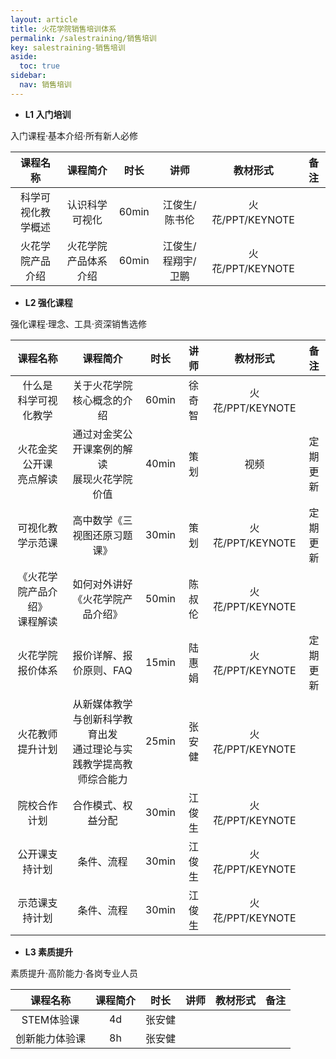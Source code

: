 ```yaml
---
layout: article
title: 火花学院销售培训体系
permalink: /salestraining/销售培训
key: salestraining-销售培训
aside:
  toc: true
sidebar:
  nav: 销售培训
---
```




<bro/><bro/>


- **L1 入门培训**

入门课程·基本介绍·所有新人必修

课程名称|	课程简介|	时长|	讲师|	教材形式|	备注
 :-: |	 :-: |	 :-: |	 :-: |	 :-: |	 :-:
科学可视化教学概述|	认识科学可视化|	60min|	江俊生/陈书伦|	火花/PPT/KEYNOTE|	
火花学院产品介绍|	火花学院产品体系介绍|	60min|	江俊生/程翔宇/卫鹏|	火花/PPT/KEYNOTE|	

- **L2 强化课程**

强化课程·理念、工具·资深销售选修

课程名称|	课程简介|	时长|	讲师|	教材形式|	备注
 :----------: |	 :-: |	 :-: | :------: |	 :-: |	 :----------:
什么是<br>科学可视化教学|	关于火花学院核心概念的介绍|	60min|	徐奇智|	火花/PPT/KEYNOTE|	
火花金奖公开课<br>亮点解读|	通过对金奖公开课案例的解读<br>展现火花学院价值|	40min|	策划|	视频|	定期<br>更新
可视化教学示范课|	高中数学《三视图还原习题课》|	30min|	策划|	火花/PPT/KEYNOTE|	定期<br>更新
《火花学院产品介绍》<br>课程解读|	如何对外讲好<br>《火花学院产品介绍》|	50min|	陈叔伦|	火花/PPT/KEYNOTE|	
火花学院报价体系|	报价详解、报价原则、FAQ|	15min|	陆惠娟|	火花/PPT/KEYNOTE|	定期<br>更新
火花教师提升计划|	从新媒体教学与创新科学教育出发<br>通过理论与实践教学提高教师综合能力|25min|	张安健|	火花/PPT/KEYNOTE|	
院校合作计划|	合作模式、权益分配|	30min|	江俊生|	火花/PPT/KEYNOTE|	
公开课支持计划|	条件、流程|	30min|	江俊生|	火花/PPT/KEYNOTE|	
示范课支持计划|	条件、流程|	30min|	江俊生|	火花/PPT/KEYNOTE|	



- **L3 素质提升**

素质提升·高阶能力·各岗专业人员

课程名称|	课程简介|	时长|	讲师|	教材形式|	备注
 :-: |	 :-: |	 :-: |	 :-: |	 :-: |	 :-:
STEM体验课	|	4d|	张安健|	|	
创新能力体验课	|	8h|	张安健|	|	




	



